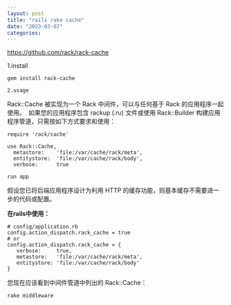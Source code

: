 ```yaml
---
layout: post
title: "rails rake cache"
date: "2023-03-07"
categories: 
---
```

<p><a href="https://github.com/rack/rack-cache">https://github.com/rack/rack-cache</a></p>

<p>1.install</p>

<pre>
<code>gem install rack-cache</code></pre>

<p><code>2.usage</code></p>

<p>Rack::Cache 被实现为一个 Rack 中间件，可以与任何基于 Rack 的应用程序一起使用。&nbsp; 如果您的应用程序包含 rackup (.ru) 文件或使用 Rack::Builder 构建应用程序管道，只需按如下方式要求和使用：</p>

<pre>
<code>require &#39;rack/cache&#39;

use Rack::Cache,
  metastore:    &#39;file:/var/cache/rack/meta&#39;,
  entitystore:  &#39;file:/var/cache/rack/body&#39;,
  verbose:      true

run app</code></pre>

<p>假设您已将后端应用程序设计为利用 HTTP 的缓存功能，则基本缓存不需要进一步的代码或配置。</p>

<p><strong>在rails中使用：</strong></p>

<pre>
<code># config/application.rb
config.action_dispatch.rack_cache = true
# or
config.action_dispatch.rack_cache = {
   verbose:     true,
   metastore:   &#39;file:/var/cache/rack/meta&#39;,
   entitystore: &#39;file:/var/cache/rack/body&#39;
}</code></pre>

<p>您现在应该看到中间件管道中列出的 Rack::Cache：</p>

<pre>
<code>rake middleware</code></pre>

<p>&nbsp;</p>

